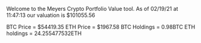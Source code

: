 Welcome to the Meyers Crypto Portfolio Value tool. 
As of 02/19/21 at 11:47:13 our valuation is $101055.56 

BTC Price = $54419.35
 ETH Price = $1967.58
BTC Holdings = 0.98BTC
 ETH holdings = 24.255477532ETH 
